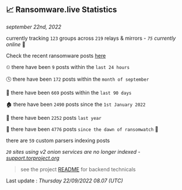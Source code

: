 
## 📈 Ransomware.live Statistics
_september 22nd, 2022_

currently tracking `123` groups across `219` relays & mirrors - _`75` currently online_ 📡

Check the recent ransomware posts [here](https://www.ransomware.live/#/recentposts)


⏲ there have been `9` posts within the `last 24 hours`

🕓 there have been `172` posts within the `month of september`

📅 there have been `669` posts within the `last 90 days`

🏚 there have been `2490` posts since the `1st January 2022`

🚀 there have been `2252` posts `last year`

🦕 there have been `4776` posts `since the dawn of ransomwatch` 🐣

there are `59` custom parsers indexing posts

_`20` sites using v2 onion services are no longer indexed - [support.torproject.org](https://support.torproject.org/onionservices/v2-deprecation/)_

> see the project [README](https://github.com/jmousqueton/ransomwatch#readme) for backend technicals



Last update : _Thursday 22/09/2022 08.07 (UTC)_

